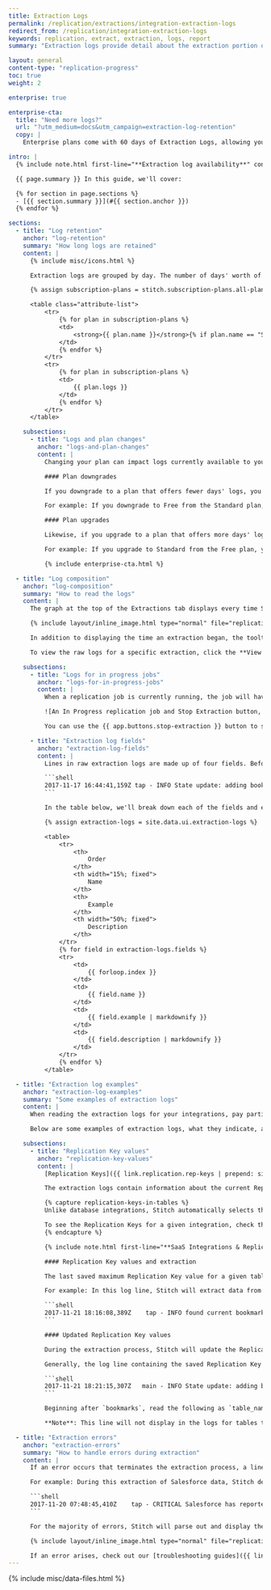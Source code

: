 ```yaml
---
title: Extraction Logs
permalink: /replication/extractions/integration-extraction-logs
redirect_from: /replication/integration-extraction-logs
keywords: replication, extract, extraction, logs, report
summary: "Extraction logs provide detail about the extraction portion of the replication process for a given integration."

layout: general
content-type: "replication-progress"
toc: true
weight: 2

enterprise: true

enterprise-cta:
  title: "Need more logs?"
  url: "?utm_medium=docs&utm_campaign=extraction-log-retention"
  copy: |
    Enterprise plans come with 60 days of Extraction Logs, allowing you to view an integration's extraction behavior over time, identify patterns, and quickly resolve errors when they arise. [Contact Stitch Sales for more info]({{ site.sales | append: page.enterprise-cta.url }}).

intro: |
  {% include note.html first-line="**Extraction log availability**" content="Extraction logs are available only for integrations powered by Singer taps. As integrations are converted to the Singer system, extraction logs will be made available." %}

  {{ page.summary }} In this guide, we'll cover:

  {% for section in page.sections %}
  - [{{ section.summary }}](#{{ section.anchor }})
  {% endfor %}

sections:
  - title: "Log retention"
    anchor: "log-retention"
    summary: "How long logs are retained"
    content: |
      {% include misc/icons.html %}

      Extraction logs are grouped by day. The number of days' worth of logs available to you depends on your Stitch plan:

      {% assign subscription-plans = stitch.subscription-plans.all-plans | where:"legacy",false %}

      <table class="attribute-list">
          <tr>
              {% for plan in subscription-plans %}
              <td>
                  <strong>{{ plan.name }}</strong>{% if plan.name == "Standard" %}{{ notice-icon | replace:"TOOLTIP","The Standard plan replaces the Starter, Basic, and Premier plans." }}{% endif %}
              </td>
              {% endfor %}
          </tr>
          <tr>
              {% for plan in subscription-plans %}
              <td>
                  {{ plan.logs }}
              </td>
              {% endfor %}
          </tr>
      </table>

    subsections:
      - title: "Logs and plan changes"
        anchor: "logs-and-plan-changes"
        content: |
          Changing your plan can impact logs currently available to you.

          #### Plan downgrades

          If you downgrade to a plan that offers fewer days' logs, you'll **lose** access to the difference between your current plan and your new plan.

          For example: If you downgrade to Free from the Standard plan, you'll lose access to six days' worth of logs.

          #### Plan upgrades

          Likewise, if you upgrade to a plan that offers more days' logs, you'll immediately **gain** access to the difference.

          For example: If you upgrade to Standard from the Free plan, you'll gain access to an additional six days' worth of logs.

          {% include enterprise-cta.html %}

  - title: "Log composition"
    anchor: "log-composition"
    summary: "How to read the logs"
    content: |
      The graph at the top of the Extractions tab displays every time Stitch connected to the integration by day, based on the integration's [Replication Frequency]({{ link.replication.rep-frequency | prepend: site.baseurl }}).

      {% include layout/inline_image.html type="normal" file="replication/extraction-graph-rep-frequency.gif" alt="Extraction graph with intervals of 30 minutes" %}

      In addition to displaying the time an extraction began, the tooltips also include how long the extraction ran for and if any errors arose.

      To view the raw logs for a specific extraction, click the **View Logs** link in the tooltip or the bar in the graph. This will open the logs for the job in the **Extraction Logs** section, located below the graph.

    subsections:
      - title: "Logs for in progress jobs"
        anchor: "logs-for-in-progress-jobs"
        content: |
          When a replication job is currently running, the job will have an **In Progress** status and a {{ app.buttons.stop-extraction }} button:

          ![An In Progress replication job and Stop Extraction button, highlighted]({{ site.baseurl }}/images/replication/stop-in-progress-job.png)

          You can use the {{ app.buttons.stop-extraction }} button to stop an in progress job, which is useful when the data source is experiencing issues. Refer to the [Start and stop extraction jobs documentation]({{ link.replication.start-stop-extraction | prepend: site.baseurl }}) for more info.

      - title: "Extraction log fields"
        anchor: "extraction-log-fields"
        content: |
          Lines in raw extraction logs are made up of four fields. Before we get into the field details, take a look at this example line:

          ```shell
          2017-11-17 16:44:41,159Z tap - INFO State update: adding bookmarks.ads.updated_time = "2017-11-06T13:29:23-05:00"
          ```

          In the table below, we'll break down each of the fields and explain what they mean.

          {% assign extraction-logs = site.data.ui.extraction-logs %}

          <table>
              <tr>
                  <th>
                      Order
                  </th>
                  <th width="15%; fixed">
                      Name
                  </th>
                  <th>
                      Example
                  </th>
                  <th width="50%; fixed">
                      Description
                  </th>
              </tr>
              {% for field in extraction-logs.fields %}
              <tr>
                  <td>
                      {{ forloop.index }}
                  </td>
                  <td>
                      {{ field.name }}
                  </td>
                  <td>
                      {{ field.example | markdownify }}
                  </td>
                  <td>
                      {{ field.description | markdownify }}
                  </td>
              </tr>
              {% endfor %}
          </table>

  - title: "Extraction log examples"
    anchor: "extraction-log-examples"
    summary: "Some examples of extraction logs"
    content: |
      When reading the extraction logs for your integrations, pay particular attention to the content of the message body. The message body will contain information about what's currently happening in the extraction process and errors, should they arise.

      Below are some examples of extraction logs, what they indicate, and how to read them.

    subsections:
      - title: "Replication Key values"
        anchor: "replication-key-values"
        content: |
          [Replication Keys]({{ link.replication.rep-keys | prepend: site.baseurl }}) are columns used to identify new and updated data in tables that use [Key-based Incremental Replication]({{ link.replication.key-based-incremental | prepend: site.baseurl }}).

          The extraction logs contain information about the current Replication Key value for a given table, as well as the updated value detected during the extraction process.

          {% capture replication-keys-in-tables %}
          Unlike database integrations, Stitch automatically selects the field to use for Key-based Incremental Replication. This can make it difficult to remember which field extraction is based on.

          To see the Replication Keys for a given integration, check the **Schema** section of the [integration's documentation]({{ site.baseurl }}/integrations/saas). Look for fields with a {{ ui-icon.replication-key | flatify }} icon next to their names.
          {% endcapture %}

          {% include note.html first-line="**SaaS Integrations & Replication Keys**" content=replication-keys-in-tables %}

          #### Replication Key values and extraction

          The last saved maximum Replication Key value for a given table is used to detect new and updated data.

          For example: In this log line, Stitch will extract data from the `ads` endpoint that has an `updated_at` timestamp greater than or equal to `2017-11-06T12:48:15-05:00`:

          ```shell
          2017-11-21 18:16:08,389Z    tap - INFO found current bookmark for ads:  2017-11-06T12:48:15-05:00
          ```

          #### Updated Replication Key values

          During the extraction process, Stitch will update the Replication Key values for the tables set to replicate.

          Generally, the log line containing the saved Replication Key value for a table will be similar to this:

          ```shell
          2017-11-21 18:21:15,307Z   main - INFO State update: adding bookmarks.ads.updated_time = "2017-11-06T13:29:23-05:00"
          ```

          Beginning after `bookmarks`, read the following as `table_name.replication_key_field`. In this case, the table is `ads`, the Replication Key is `updated_time`, and the saved Replication Key value for the table is being updated to `2017-11-06T13:29:23-05:00`.

          **Note**: This line will not display in the logs for tables that have unchanged Replication Key values. This means if Stitch doesn't detect any new or updated data for a table, a line like the above will not appear in the logs for that table.

  - title: "Extraction errors"
    anchor: "extraction-errors"
    summary: "How to handle errors during extraction"
    content: |
      If an error occurs that terminates the extraction process, a line with a message type of `CRITICAL` will appear in the log. Generally, this will also display as the last line of the log.

      For example: During this extraction of Salesforce data, Stitch detected that there wasn't sufficient API quota available to continue replication:

      ```shell
      2017-11-20 07:48:45,410Z    tap - CRITICAL Salesforce has reported 32115/100000 (32.12%) total REST quota used across all Salesforce Applications. Terminating replication to not continue past configured percentage of 30.0% total quota.
      ```

      For the majority of errors, Stitch will parse out and display the messages separately from the raw extraction logs:

      {% include layout/inline_image.html type="normal" file="replication/extraction-log-error.png" alt="Error message from error that occurred during extraction" %}

      If an error arises, check out our [troubleshooting guides]({{ link.troubleshooting.main | prepend: site.baseurl }}) for help.
---
```

{% include misc/data-files.html %}
